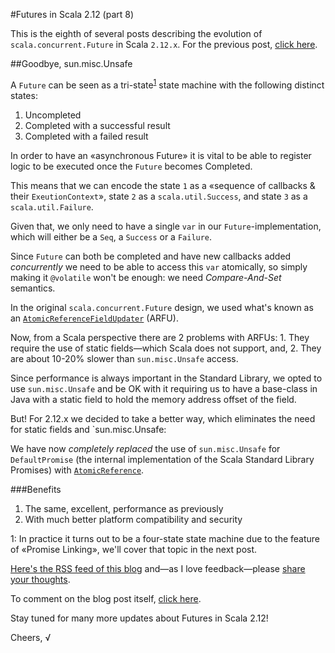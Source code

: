 #Futures in Scala 2.12 (part 8)

This is the eighth of several posts describing the evolution of `scala.concurrent.Future` in Scala `2.12.x`.
For the previous post, [click here](https://github.com/viktorklang/blog/blob/master/Futures-in-Scala-2.12-part-7.md).

##Goodbye, sun.misc.Unsafe

A `Future` can be seen as a tri-state<sup>[1](#tristate)</sup> state machine with the following distinct states:

1. Uncompleted
2. Completed with a successful result
3. Completed with a failed result

In order to have an «asynchronous Future» it is vital to be able to register logic to be executed once the `Future` becomes Completed.

This means that we can encode the state `1` as a «sequence of callbacks & their `ExeutionContext`», state `2` as a `scala.util.Success`, and state `3` as a `scala.util.Failure`.

Given that, we only need to have a single `var` in our `Future`-implementation, which will either be a `Seq`, a `Success` or a `Failure`.

Since `Future` can both be completed and have new callbacks added *concurrently* we need to be able to access this `var` atomically, so simply making it `@volatile` won't be enough: we need *Compare-And-Set* semantics.

In the original `scala.concurrent.Future` design, we used what's known as an [`AtomicReferenceFieldUpdater`](https://docs.oracle.com/javase/8/docs/api/java/util/concurrent/atomic/AtomicReferenceFieldUpdater.html) (ARFU).

Now, from a Scala perspective there are 2 problems with ARFUs: 1. They require the use of static fields—which Scala does not support, and, 2. They are about 10-20% slower than `sun.misc.Unsafe` access.

Since performance is always important in the Standard Library, we opted to use `sun.misc.Unsafe` and be OK with it requiring us to have a base-class in Java with a static field to hold the memory address offset of the field.

But! For 2.12.x we decided to take a better way, which eliminates the need for static fields and `sun.misc.Unsafe:

We have now *completely replaced* the use of `sun.misc.Unsafe` for `DefaultPromise` (the internal implementation of the Scala Standard Library Promises) with [`AtomicReference`](https://docs.oracle.com/javase/8/docs/api/java/util/concurrent/atomic/AtomicReference.html).

###Benefits

1. The same, excellent, performance as previously
2. With much better platform compatibility and security

<a name="tristate">1</a>: In practice it turns out to be a four-state state machine due to the feature of «Promise Linking», we'll cover that topic in the next post.

[Here's the RSS feed of this blog](https://github.com/viktorklang/blog/commits/master.atom) and—as I love feedback—please [share your thoughts](https://github.com/viktorklang/blog/issues/3).

To comment on the blog post itself, [click here](https://github.com/viktorklang/blog/pull/11/files).

Stay tuned for many more updates about Futures in Scala 2.12!

Cheers,
√
